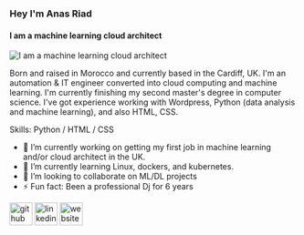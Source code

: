 ###  Hey I'm Anas Riad
#### I am a machine learning cloud architect
![I am a machine learning cloud architect](https://media.licdn.com/dms/image/D4E16AQF4RZAD2GcHPA/profile-displaybackgroundimage-shrink_350_1400/0/1680692745766?e=1686787200&v=beta&t=5w7EI2_tdAZ_wHlJVSVYpT6eyqDpmd6RdMAQ6Dkqdu0)

Born and raised in Morocco and currently based in the Cardiff, UK. I'm an automation & IT engineer converted into cloud computing and machine learning. I'm currently finishing my second master's degree in computer science. I've got experience working with Wordpress, Python (data analysis and machine learning), and also HTML, CSS.

Skills: Python / HTML / CSS

- 🔭 I’m currently working on getting my first job in machine learning and/or cloud architect in the UK. 
- 🌱 I’m currently learning Linux, dockers, and kubernetes. 
- 👯 I’m looking to collaborate on ML/DL projects 
- ⚡ Fun fact: Been a professional Dj for 6 years 


[<img src='https://cdn.jsdelivr.net/npm/simple-icons@3.0.1/icons/github.svg' alt='github' height='40'>](https://github.com/anesriad)  [<img src='https://cdn.jsdelivr.net/npm/simple-icons@3.0.1/icons/linkedin.svg' alt='linkedin' height='40'>](https://www.linkedin.com/in/riadanas/)  [<img src='https://cdn.jsdelivr.net/npm/simple-icons@3.0.1/icons/icloud.svg' alt='website' height='40'>](https://coach-riad.com/productivity-coaching/)  

